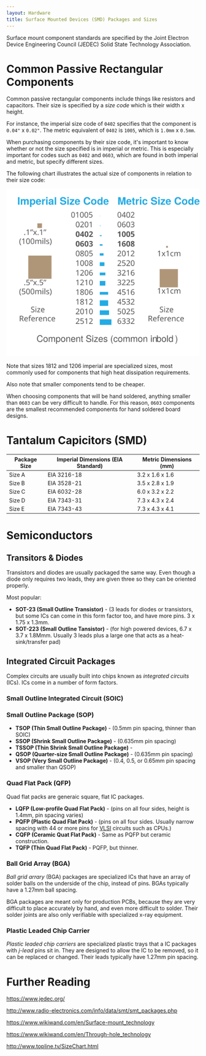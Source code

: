 ```yaml
---
layout: Hardware
title: Surface Mounted Devices (SMD) Packages and Sizes
---
```


Surface mount component standards are specified by the Joint Electron Device Engineering Council (JEDEC) Solid State Technology Association.


# Common Passive Rectangular Components

Common passive rectangular components include things like resistors and capacitors. Their size is specified by a _size code_ which is their width x height.

For instance, the imperial size code of `0402` specifies that the component is `0.04"` x `0.02"`. The metric equivalent of `0402` is `1005`, which is `1.0mm` x `0.5mm`.

When purchasing components by their size code, it's important to know whether or not the size specified is in imperial or metric. This is especially important for codes such as `0402` and `0603`, which are found in both imperial and metric, but specify different sizes.

The following chart illustrates the actual size of components in relation to their size code:

![sizes](Component_Sizes.svg)

Note that sizes 1812 and 1206 imperial are specialized sizes, most commonly used for components that high heat dissipation requirements.

Also note that smaller components tend to be cheaper. 

When choosing components that will be hand soldered, anything smaller than `0603` can be very difficult to handle. For this reason, `0603` components are the smallest recommended components for hand soldered board designs.


# Tantalum Capicitors (SMD)

| Package Size | Imperial Dimensions (EIA Standard) | Metric Dimensions (mm) |
|--------------|------------------------------------|-------------------------|
| Size A | EIA 3216-18 | 3.2 x 1.6 x 1.6 |
| Size B | EIA 3528-21 | 3.5 x 2.8 x 1.9 |
| Size C | EIA 6032-28 | 6.0 x 3.2 x 2.2 |
| Size D | EIA 7343-31 | 7.3 x 4.3 x 2.4 |
| Size E | EIA 7343-43 | 7.3 x 4.3 x 4.1 |

# Semiconductors

## Transitors & Diodes

Transistors and diodes are usually packaged the same way. Even though a diode only requires two leads, they are given three so they can be oriented properly.

Most popular:

 * **SOT-23 (Small Outline Transistor)** - (3 leads for diodes or transistors, but some ICs can come in this form factor too, and have more pins. 3 x 1.75 x 1.3mm.
 * **SOT-223 (Small Outline Tansistor)** - (for high powered devices, 6.7 x 3.7 x 1.8Mmm. Usually 3 leads plus a large one that acts as a heat-sink/transfer pad)

## Integrated Circuit Packages

Complex circuits are usually built into chips known as _integrated circuits_ (ICs). ICs come in a number of form factors. 

### Small Outline Integrated Circuit (SOIC)

### Small Outline Package (SOP)

 * **TSOP (Thin Small Outline Package)** - (0.5mm pin spacing, thinner than SOIC)
 * **SSOP (Shrink Small Outline Package)** - (0.635mm pin spacing)
 * **TSSOP (Thin Shrink Small Outline Package)** - 
 * **QSOP (Quarter-size Small Outline Package)** - (0.635mm pin spacing)
 * **VSOP (Very Small Outline Package)** - (0.4, 0.5, or 0.65mm pin spacing and smaller than QSOP)

### Quad Flat Pack (QFP)

Quad flat packs are generaic square, flat IC packages.
 
 * **LQFP (Low-profile Quad Flat Pack)** - (pins on all four sides, height is 1.4mm, pin spacing varies)
 * **PQFP (Plastic Quad Flat Pack)** - (pins on all four sides. Usually narrow spacing with 44 or more pins for [VLSI](https://www.wikiwand.com/en/Very-large-scale_integration) circuits such as CPUs.)
 * **CQFP (Ceramic Quat Flat Pack)** - Same as PQFP but ceramic construction.
 * **TQFP (Thin Quad Flat Pack)** - PQFP, but thinner.

### Ball Grid Array (BGA)

_Ball grid arrary_ (BGA) packages are specialized ICs that have an array of solder balls on the underside of the chip, instead of pins. BGAs typically have a 1.27mm ball spacing.

BGA packages are meant only for production PCBs, because they are very difficult to place accurately by hand, and even more difficult to solder. Their solder joints are also only verifiable with specialized x-ray equipment.

### Plastic Leaded Chip Carrier

_Plastic leaded chip carriers_ are specialized plastic trays that a IC packages with _j-lead_ pins sit in. They are designed to allow the IC to be removed, so it can be replaced or changed. Their leads typically have 1.27mm pin spacing.


# Further Reading

https://www.jedec.org/

http://www.radio-electronics.com/info/data/smt/smt_packages.php

https://www.wikiwand.com/en/Surface-mount_technology

https://www.wikiwand.com/en/Through-hole_technology

http://www.topline.tv/SizeChart.html